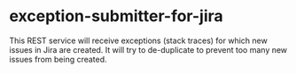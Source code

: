# exception-submitter-for-jira
This REST service will receive exceptions (stack traces) for which new issues in Jira are created. It will try to de-duplicate to prevent too many new issues from being created.
